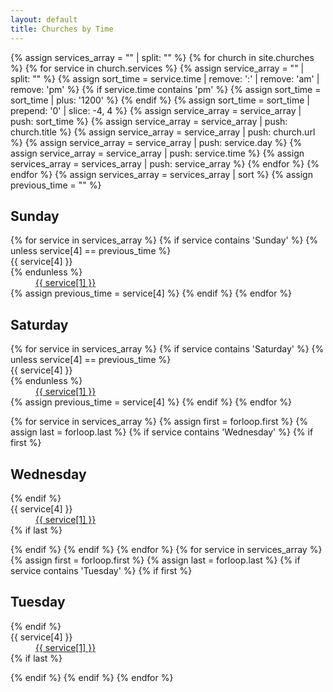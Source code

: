 ```yaml
---
layout: default
title: Churches by Time
---
```

{% assign services_array = "" | split: "" %}
{% for church in site.churches %}
  {% for service in church.services %}
      {% assign service_array = "" | split: "" %}
      {% assign sort_time = service.time | remove: ':' | remove: 'am' | remove: 'pm' %}
      {% if service.time contains 'pm' %}
        {% assign sort_time = sort_time | plus: '1200' %}
      {% endif %}
      {% assign sort_time = sort_time | prepend: '0' | slice: -4, 4 %}
      {% assign service_array = service_array | push: sort_time %}
      {% assign service_array = service_array | push: church.title %}
      {% assign service_array = service_array | push: church.url %}
      {% assign service_array = service_array | push: service.day %}
      {% assign service_array = service_array | push: service.time %}
      {% assign services_array = services_array | push: service_array  %}
  {% endfor %}
{% endfor %}
{% assign services_array = services_array | sort %}
{% assign previous_time = "" %}
<h2>Sunday</h2>
<dl>
{% for service in services_array %}
  {% if service contains 'Sunday' %}
    {% unless service[4] == previous_time %}
      <dt>{{ service[4] }}</dt>
    {% endunless %}
    <dd><a href="{{ site.url }}{{ service[2] }}">{{ service[1] }}</a></dd>
    {% assign previous_time = service[4] %}
  {% endif %}
{% endfor %}
</dl>
<h2>Saturday</h2>
<dl>
{% for service in services_array %}
  {% if service contains 'Saturday' %}
    {% unless service[4] == previous_time %}
      <dt>{{ service[4] }}</dt>
    {% endunless %}
    <dd><a href="{{ site.url }}{{ service[2] }}">{{ service[1] }}</a></dd>
    {% assign previous_time = service[4] %}
  {% endif %}
{% endfor %}
</dl>
{% for service in services_array %}
  {% assign first = forloop.first %}
  {% assign last = forloop.last %}
  {% if service contains 'Wednesday' %}
    {% if first %}
      <h2>Wednesday</h2>
      <dl>
    {% endif %}
      <dt>{{ service[4] }}</dt>
      <dd><a href="{{ site.url }}{{ service[2] }}">{{ service[1] }}</a></dd>
    {% if last %}
      </dl>
    {% endif %}
  {% endif %}
{% endfor %}
{% for service in services_array %}
  {% assign first = forloop.first %}
  {% assign last = forloop.last %}
  {% if service contains 'Tuesday' %}
    {% if first %}
      <h2>Tuesday</h2>
      <dl>
    {% endif %}
      <dt>{{ service[4] }}</dt>
      <dd><a href="{{ site.url }}{{ service[2] }}">{{ service[1] }}</a></dd>
    {% if last %}
      </dl>
    {% endif %}
  {% endif %}
{% endfor %}
